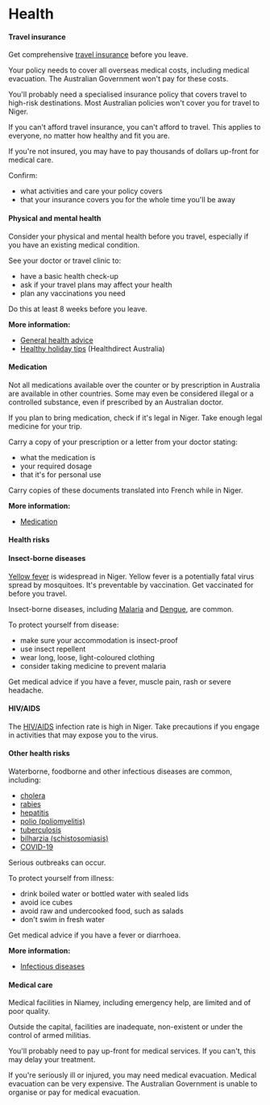 # Health

#### Travel insurance

Get comprehensive [travel insurance](/before-you-go/the-basics/travel-insurance "Travel insurance") before you leave.

Your policy needs to cover all overseas medical costs, including medical evacuation. The Australian Government won't pay for these costs.

You'll probably need a specialised insurance policy that covers travel to high-risk destinations. Most Australian policies won't cover you for travel to Niger.

If you can't afford travel insurance, you can't afford to travel. This applies to everyone, no matter how healthy and fit you are.

If you're not insured, you may have to pay thousands of dollars up-front for medical care.

Confirm:

* what activities and care your policy covers
* that your insurance covers you for the whole time you'll be away

#### Physical and mental health

Consider your physical and mental health before you travel, especially if you have an existing medical condition.

See your doctor or travel clinic to:

* have a basic health check-up
* ask if your travel plans may affect your health
* plan any vaccinations you need

Do this at least 8 weeks before you leave.

**More information:**

* [General health advice](/before-you-go/health "Taking care of your health")
* [Healthy holiday tips](https://www.healthdirect.gov.au/healthy-holiday-tips-infographic) (Healthdirect Australia)

#### Medication

Not all medications available over the counter or by prescription in Australia are available in other countries. Some may even be considered illegal or a controlled substance, even if prescribed by an Australian doctor.

If you plan to bring medication, check if it's legal in Niger. Take enough legal medicine for your trip.

Carry a copy of your prescription or a letter from your doctor stating:

* what the medication is
* your required dosage
* that it's for personal use

Carry copies of these documents translated into French while in Niger.

**More information:**

* [Medication](https://www.smartraveller.gov.au/before-you-go/health/medications)

#### Health risks

#### Insect-borne diseases

[Yellow fever](https://www.health.gov.au/diseases/yellow-fever?utm_source=health.gov.au&utm_medium=redirect&utm_campaign=digital_transformation&utm_content=yellowfever) is widespread in Niger. Yellow fever is a potentially fatal virus spread by mosquitoes. It's preventable by vaccination. Get vaccinated for before you travel.

Insect-borne diseases, including [Malaria](https://www.who.int/news-room/fact-sheets/detail/malaria) and [Dengue](https://www.health.gov.au/diseases/dengue-virus-infection), are common.

To protect yourself from disease:

* make sure your accommodation is insect-proof
* use insect repellent
* wear long, loose, light-coloured clothing
* consider taking medicine to prevent malaria

Get medical advice if you have a fever, muscle pain, rash or severe headache.

#### HIV/AIDS

The [HIV/AIDS](https://www.who.int/news-room/fact-sheets/detail/hiv-aids) infection rate is high in Niger. Take precautions if you engage in activities that may expose you to the virus.

#### Other health risks

Waterborne, foodborne and other infectious diseases are common, including:

* [cholera](https://www.who.int/en/news-room/fact-sheets/detail/cholera)
* [rabies](https://www.who.int/news-room/fact-sheets/detail/rabies)
* [hepatitis](https://www.who.int/health-topics/hepatitis#tab=tab_1)
* [polio (poliomyelitis)](https://www.health.gov.au/diseases/poliovirus-infection)
* [tuberculosis](https://www.who.int/news-room/fact-sheets/detail/tuberculosis)
* [bilharzia (schistosomiasis)](https://www.who.int/news-room/fact-sheets/detail/schistosomiasis)
* [COVID-19](https://www.health.gov.au/topics/covid-19/about)

Serious outbreaks can occur.

To protect yourself from illness:

* drink boiled water or bottled water with sealed lids
* avoid ice cubes
* avoid raw and undercooked food, such as salads
* don't swim in fresh water

Get medical advice if you have a fever or diarrhoea.

**More information:**

* [Infectious diseases](https://www.smartraveller.gov.au/before-you-go/health/diseases)

#### Medical care

Medical facilities in Niamey, including emergency help, are limited and of poor quality.

Outside the capital, facilities are inadequate, non-existent or under the control of armed militias.

You'll probably need to pay up-front for medical services. If you can't, this may delay your treatment.

If you're seriously ill or injured, you may need medical evacuation. Medical evacuation can be very expensive. The Australian Government is unable to organise or pay for medical evacuation.